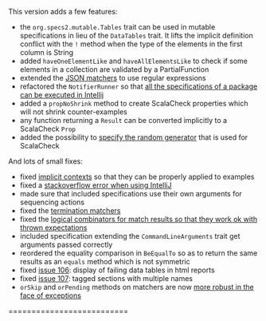 This version adds a few features:

 * the `org.specs2.mutable.Tables` trait can be used in mutable specifications in lieu of the `DataTables` trait. It lifts the implicit definition conflict with the `!` method when the type of the elements in the first column is String
 * added `haveOneElementLike` and `haveAllElementsLike` to check if some elements in a collection are validated by a PartialFunction
 * extended the [JSON matchers](http://etorreborre.github.com/specs2/guide/org.specs2.guide.Matchers.html#Out+of+the+box) to use regular expressions
 * refactored the `NotifierRunner` so that [all the specifications of a package can be executed in Intellij](https://groups.google.com/d/msg/specs2-users/1_mBukI2Xfo/oZnTGHUuxcgJ)
 * added a `propNoShrink` method to create ScalaCheck properties which will not shrink counter-examples
 * any function returning a `Result` can be converted implicitly to a ScalaCheck `Prop`
 * added the possibility to [specify the random generator](http://etorreborre.github.com/specs2/guide/org.specs2.guide.Matchers.html#Test+properties) that is used for ScalaCheck

And lots of small fixes:

 * fixed [implicit contexts](http://etorreborre.github.com/specs2/guide/org.specs2.guide.Structure.html#Implicit+context) so that they can be properly applied to examples
 * fixed a [stackoverflow error when using IntelliJ](https://groups.google.com/d/topic/specs2-users/1_mBukI2Xfo/discussion)
 * made sure that included specifications use their own arguments for sequencing actions
 * fixed the [termination matchers](https://groups.google.com/d/topic/specs2-users/YhbEqoDWFaE/discussion)
 * fixed the [logical combinators for match results so that they work ok with thrown expectations](https://groups.google.com/d/topic/specs2-users/HB6x1WCBHqU/discussion)
 * included specification extending the `CommandLineArguments` trait get arguments passed correctly
 * reordered the equality comparison in `BeEqualTo` so as to return the same results as an `equals` method which is not symmetric
 * fixed [issue 106](https://github.com/etorreborre/specs2/issues/106): display of failing data tables in html reports
 * fixed [issue 107](https://github.com/etorreborre/specs2/issues/107): tagged sections with multiple names
 * `orSkip` and `orPending` methods on matchers are now [more robust in the face of exceptions](https://groups.google.com/d/topic/specs2-users/DB10WJHHIUM/discussion)

 
 ==========================
